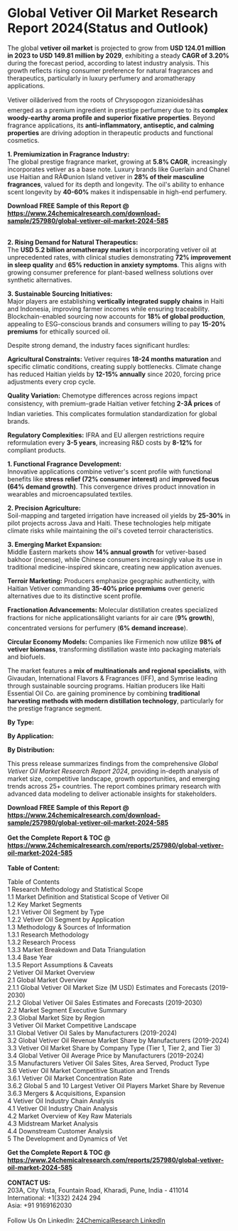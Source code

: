 <h1>Global Vetiver Oil Market Research Report 2024(Status and Outlook)</h1><p>The global <strong>vetiver oil market</strong> is projected to grow from <strong>USD 124.01 million in 2023 to USD 149.81 million by 2029</strong>, exhibiting a steady <strong>CAGR of 3.20%</strong> during the forecast period, according to latest industry analysis. This growth reflects rising consumer preference for natural fragrances and therapeutics, particularly in luxury perfumery and aromatherapy applications.</p><p>Vetiver oilâderived from the roots of Chrysopogon zizanioidesâhas emerged as a premium ingredient in prestige perfumery due to its <strong>complex woody-earthy aroma profile and superior fixative properties</strong>. Beyond fragrance applications, its <strong>anti-inflammatory, antiseptic, and calming properties</strong> are driving adoption in therapeutic products and functional cosmetics.</p><p><strong>1. Premiumization in Fragrance Industry:</strong><br>
The global prestige fragrance market, growing at <strong>5.8% CAGR</strong>, increasingly incorporates vetiver as a base note. Luxury brands like Guerlain and Chanel use Haitian and RÃ©union Island vetiver in <strong>28% of their masculine fragrances</strong>, valued for its depth and longevity. The oil's ability to enhance scent longevity by <strong>40-60%</strong> makes it indispensable in high-end perfumery.</p><div><b>Download FREE Sample of this Report @ 
            <a href="https://www.24chemicalresearch.com/download-sample/257980/global-vetiver-oil-market-2024-585">
            https://www.24chemicalresearch.com/download-sample/257980/global-vetiver-oil-market-2024-585</a></b></div><br><p><strong>2. Rising Demand for Natural Therapeutics:</strong><br>
The <strong>USD 5.2 billion aromatherapy market</strong> is incorporating vetiver oil at unprecedented rates, with clinical studies demonstrating <strong>72% improvement in sleep quality</strong> and <strong>65% reduction in anxiety symptoms</strong>. This aligns with growing consumer preference for plant-based wellness solutions over synthetic alternatives.</p><p><strong>3. Sustainable Sourcing Initiatives:</strong><br>
Major players are establishing <strong>vertically integrated supply chains</strong> in Haiti and Indonesia, improving farmer incomes while ensuring traceability. Blockchain-enabled sourcing now accounts for <strong>18% of global production</strong>, appealing to ESG-conscious brands and consumers willing to pay <strong>15-20% premiums</strong> for ethically sourced oil.</p><p>Despite strong demand, the industry faces significant hurdles:</p><p><strong>Agricultural Constraints:</strong> Vetiver requires <strong>18-24 months maturation</strong> and specific climatic conditions, creating supply bottlenecks. Climate change has reduced Haitian yields by <strong>12-15% annually</strong> since 2020, forcing price adjustments every crop cycle.</p><p><strong>Quality Variation:</strong> Chemotype differences across regions impact consistency, with premium-grade Haitian vetiver fetching <strong>2-3Ã prices</strong> of Indian varieties. This complicates formulation standardization for global brands.</p><p><strong>Regulatory Complexities:</strong> IFRA and EU allergen restrictions require reformulation every <strong>3-5 years</strong>, increasing R&amp;D costs by <strong>8-12%</strong> for compliant products.</p><p><strong>1. Functional Fragrance Development:</strong><br>
Innovative applications combine vetiver's scent profile with functional benefits like <strong>stress relief (72% consumer interest)</strong> and <strong>improved focus (64% demand growth)</strong>. This convergence drives product innovation in wearables and microencapsulated textiles.</p><p><strong>2. Precision Agriculture:</strong><br>
Soil-mapping and targeted irrigation have increased oil yields by <strong>25-30%</strong> in pilot projects across Java and Haiti. These technologies help mitigate climate risks while maintaining the oil's coveted terroir characteristics.</p><p><strong>3. Emerging Market Expansion:</strong><br>
Middle Eastern markets show <strong>14% annual growth</strong> for vetiver-based bakhoor (incense), while Chinese consumers increasingly value its use in traditional medicine-inspired skincare, creating new application avenues.</p><p><strong>Terroir Marketing:</strong> Producers emphasize geographic authenticity, with Haitian Vetiver commanding <strong>35-40% price premiums</strong> over generic alternatives due to its distinctive scent profile.</p><p><strong>Fractionation Advancements:</strong> Molecular distillation creates specialized fractions for niche applicationsâlight variants for air care (<strong>9% growth</strong>), concentrated versions for perfumery (<strong>6% demand increase</strong>).</p><p><strong>Circular Economy Models:</strong> Companies like Firmenich now utilize <strong>98% of vetiver biomass</strong>, transforming distillation waste into packaging materials and biofuels.</p><p>The market features a <strong>mix of multinationals and regional specialists</strong>, with Givaudan, International Flavors &amp; Fragrances (IFF), and Symrise leading through sustainable sourcing programs. Haitian producers like Haiti Essential Oil Co. are gaining prominence by combining <strong>traditional harvesting methods with modern distillation technology</strong>, particularly for the prestige fragrance segment.</p><p><strong>By Type:</strong></p><p><strong>By Application:</strong></p><p><strong>By Distribution:</strong></p><p>This press release summarizes findings from the comprehensive <em>Global Vetiver Oil Market Research Report 2024</em>, providing in-depth analysis of market size, competitive landscape, growth opportunities, and emerging trends across 25+ countries. The report combines primary research with advanced data modeling to deliver actionable insights for stakeholders.</p><div><b>Download FREE Sample of this Report @ 
            <a href="https://www.24chemicalresearch.com/download-sample/257980/global-vetiver-oil-market-2024-585">
            https://www.24chemicalresearch.com/download-sample/257980/global-vetiver-oil-market-2024-585</a></b></div><br><div><b>Get the Complete Report & TOC @ 
            <a href="https://www.24chemicalresearch.com/reports/257980/global-vetiver-oil-market-2024-585">
            https://www.24chemicalresearch.com/reports/257980/global-vetiver-oil-market-2024-585</a></b></div><br>
            <b>Table of Content:</b><p>Table of Contents<br />
1 Research Methodology and Statistical Scope<br />
1.1 Market Definition and Statistical Scope of Vetiver Oil<br />
1.2 Key Market Segments<br />
1.2.1 Vetiver Oil Segment by Type<br />
1.2.2 Vetiver Oil Segment by Application<br />
1.3 Methodology & Sources of Information<br />
1.3.1 Research Methodology<br />
1.3.2 Research Process<br />
1.3.3 Market Breakdown and Data Triangulation<br />
1.3.4 Base Year<br />
1.3.5 Report Assumptions & Caveats<br />
2 Vetiver Oil Market Overview<br />
2.1 Global Market Overview<br />
2.1.1 Global Vetiver Oil Market Size (M USD) Estimates and Forecasts (2019-2030)<br />
2.1.2 Global Vetiver Oil Sales Estimates and Forecasts (2019-2030)<br />
2.2 Market Segment Executive Summary<br />
2.3 Global Market Size by Region<br />
3 Vetiver Oil Market Competitive Landscape<br />
3.1 Global Vetiver Oil Sales by Manufacturers (2019-2024)<br />
3.2 Global Vetiver Oil Revenue Market Share by Manufacturers (2019-2024)<br />
3.3 Vetiver Oil Market Share by Company Type (Tier 1, Tier 2, and Tier 3)<br />
3.4 Global Vetiver Oil Average Price by Manufacturers (2019-2024)<br />
3.5 Manufacturers Vetiver Oil Sales Sites, Area Served, Product Type<br />
3.6 Vetiver Oil Market Competitive Situation and Trends<br />
3.6.1 Vetiver Oil Market Concentration Rate<br />
3.6.2 Global 5 and 10 Largest Vetiver Oil Players Market Share by Revenue<br />
3.6.3 Mergers & Acquisitions, Expansion<br />
4 Vetiver Oil Industry Chain Analysis<br />
4.1 Vetiver Oil Industry Chain Analysis<br />
4.2 Market Overview of Key Raw Materials<br />
4.3 Midstream Market Analysis<br />
4.4 Downstream Customer Analysis<br />
5 The Development and Dynamics of Vet</p><div><b>Get the Complete Report & TOC @ 
            <a href="https://www.24chemicalresearch.com/reports/257980/global-vetiver-oil-market-2024-585">
            https://www.24chemicalresearch.com/reports/257980/global-vetiver-oil-market-2024-585</a></b></div><br><b>CONTACT US:</b><br>
            203A, City Vista, Fountain Road, Kharadi, Pune, India - 411014<br>
            International: +1(332) 2424 294<br>
            Asia: +91 9169162030 <br><br>
            Follow Us On LinkedIn: <a href="https://www.linkedin.com/company/24chemicalresearch/">24ChemicalResearch LinkedIn</a>